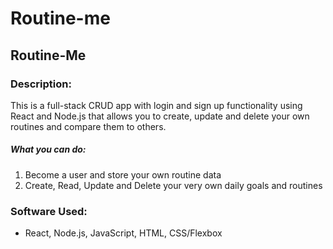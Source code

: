 # Routine-me


## Routine-Me

### Description:

This is a full-stack CRUD app with login and sign up functionality using React and Node.js that allows you to create, update and delete your own routines and compare them to others.

##### What you can do:
1. Become a user and store your own routine data
2. Create, Read, Update and Delete your very own daily goals and routines

### Software Used:
- React, Node.js, JavaScript, HTML, CSS/Flexbox
